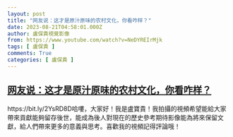 ```yaml
---
layout: post
title: "网友说：这才是原汁原味的农村文化，你看咋样？"
date: 2023-08-21T04:58:01.000Z
author: 盧保貴視覺影像
from: https://www.youtube.com/watch?v=NeDYREIrMjk
tags: [ 盧保貴 ]
comments: True
categories: [ 盧保貴 ]
---
```

<!--1692593881000-->
[网友说：这才是原汁原味的农村文化，你看咋样？](https://www.youtube.com/watch?v=NeDYREIrMjk)
------

<div>
https://bit.ly/2YsRD8D哈嘍，大家好！我是盧寶貴！我拍攝的視頻希望能給大家帶來貢獻能夠留存後世，能成為後人對現在的歷史參考期待影像能為將來保留文獻，給人們帶來更多的意義與思考。喜歡我的視頻記得評論哦！
</div>
